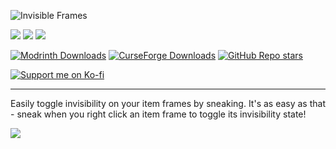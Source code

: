 ![Invisible Frames](https://i.imgur.com/8hsV9XT.png)

![](https://img.shields.io/badge/Loader-Fabric-313e51?style=for-the-badge)
![](https://img.shields.io/badge/MC-1.21--1.21.6%20|%201.20%20|%201.19%20|%201.18.2-313e51?style=for-the-badge)
![](https://img.shields.io/badge/Side-Server-313e51?style=for-the-badge)

[![Modrinth Downloads](https://img.shields.io/modrinth/dt/invisible-frames?style=flat&logo=modrinth&color=00AF5C)](https://modrinth.com/mod/invisible-frames)
[![CurseForge Downloads](https://img.shields.io/curseforge/dt/1295518?style=flat&logo=curseforge&color=F16436)](https://www.curseforge.com/minecraft/mc-mods/rounds-invisible-frames)
[![GitHub Repo stars](https://img.shields.io/github/stars/Roundaround/mc-fabric-invisible-frames?style=flat&logo=github)](https://github.com/Roundaround/mc-fabric-invisible-frames)

[![Support me on Ko-fi](https://cdn.jsdelivr.net/npm/@intergrav/devins-badges@3/assets/compact/donate/kofi-singular-alt_vector.svg)](https://ko-fi.com/roundaround)

---

Easily toggle invisibility on your item frames by sneaking. It's as easy as that - sneak when you right click an item frame to toggle its invisibility state!

![](https://cdn.modrinth.com/data/QD87oMUf/images/1ea719bb5497f4493d476ef186a26824636acab1.gif)
